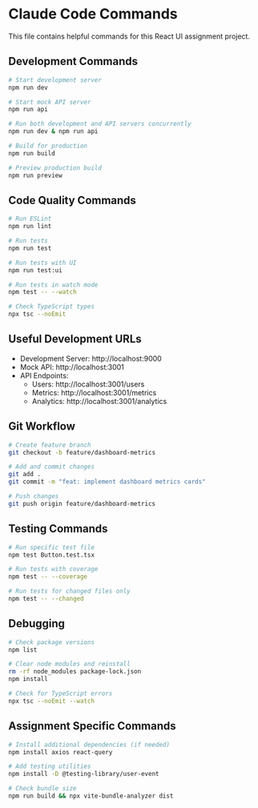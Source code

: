 # Claude Code Commands

This file contains helpful commands for this React UI assignment project.

## Development Commands

```bash
# Start development server
npm run dev

# Start mock API server
npm run api

# Run both development and API servers concurrently
npm run dev & npm run api

# Build for production
npm run build

# Preview production build
npm run preview
```

## Code Quality Commands

```bash
# Run ESLint
npm run lint

# Run tests
npm run test

# Run tests with UI
npm run test:ui

# Run tests in watch mode
npm test -- --watch

# Check TypeScript types
npx tsc --noEmit
```

## Useful Development URLs

- Development Server: http://localhost:9000
- Mock API: http://localhost:3001
- API Endpoints:
  - Users: http://localhost:3001/users
  - Metrics: http://localhost:3001/metrics
  - Analytics: http://localhost:3001/analytics

## Git Workflow

```bash
# Create feature branch
git checkout -b feature/dashboard-metrics

# Add and commit changes
git add .
git commit -m "feat: implement dashboard metrics cards"

# Push changes
git push origin feature/dashboard-metrics
```

## Testing Commands

```bash
# Run specific test file
npm test Button.test.tsx

# Run tests with coverage
npm test -- --coverage

# Run tests for changed files only
npm test -- --changed
```

## Debugging

```bash
# Check package versions
npm list

# Clear node modules and reinstall
rm -rf node_modules package-lock.json
npm install

# Check for TypeScript errors
npx tsc --noEmit --watch
```

## Assignment Specific Commands

```bash
# Install additional dependencies (if needed)
npm install axios react-query

# Add testing utilities
npm install -D @testing-library/user-event

# Check bundle size
npm run build && npx vite-bundle-analyzer dist
```